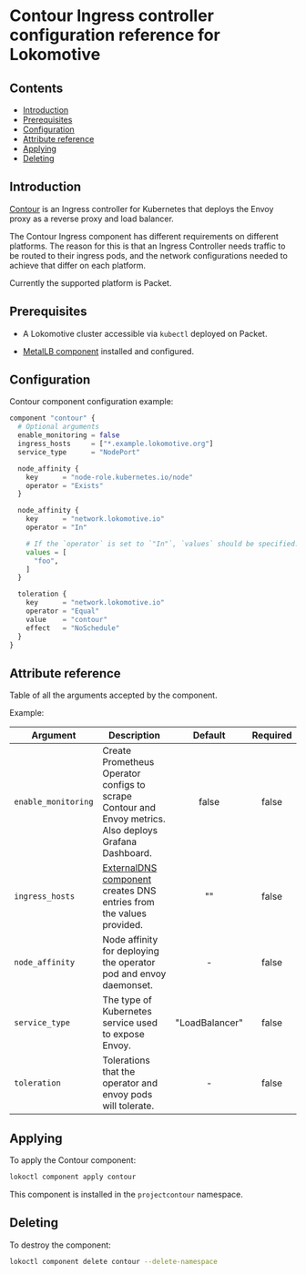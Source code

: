 # Contour Ingress controller configuration reference for Lokomotive

## Contents

* [Introduction](#introduction)
* [Prerequisites](#prerequisites)
* [Configuration](#configuration)
* [Attribute reference](#attribute-reference)
* [Applying](#applying)
* [Deleting](#deleting)

## Introduction

[Contour](https://github.com/projectcontour/contour) is an Ingress controller for Kubernetes that
deploys the Envoy proxy as a reverse proxy and load balancer.

The Contour Ingress component has different requirements on different platforms. The reason for this
is that an Ingress Controller needs traffic to be routed to their ingress pods, and the network
configurations needed to achieve that differ on each platform.

Currently the supported platform is Packet.

## Prerequisites

* A Lokomotive cluster accessible via `kubectl` deployed on Packet.

* [MetalLB component](metallb.md) installed and configured.

## Configuration

Contour component configuration example:

```tf
component "contour" {
  # Optional arguments
  enable_monitoring = false
  ingress_hosts     = ["*.example.lokomotive.org"]
  service_type      = "NodePort"

  node_affinity {
    key      = "node-role.kubernetes.io/node"
    operator = "Exists"
  }

  node_affinity {
    key      = "network.lokomotive.io"
    operator = "In"

    # If the `operator` is set to `"In"`, `values` should be specified.
    values = [
      "foo",
    ]
  }

  toleration {
    key      = "network.lokomotive.io"
    operator = "Equal"
    value    = "contour"
    effect   = "NoSchedule"
  }
}
```

## Attribute reference

Table of all the arguments accepted by the component.

Example:

| Argument            | Description                                                                                             | Default        | Required |
|---------------------|---------------------------------------------------------------------------------------------------------|:--------------:|:--------:|
| `enable_monitoring` | Create Prometheus Operator configs to scrape Contour and Envoy metrics. Also deploys Grafana Dashboard. | false          | false    |
| `ingress_hosts`     | [ExternalDNS component](external-dns.md) creates DNS entries from the values provided.                  | ""             | false    |
| `node_affinity`     | Node affinity for deploying the operator pod and envoy daemonset.                                       | -              | false    |
| `service_type`      | The type of Kubernetes service used to expose Envoy.                                                    | "LoadBalancer" | false    |
| `toleration`        | Tolerations that the operator and envoy pods will tolerate.                                             | -              | false    |

## Applying

To apply the Contour component:

```bash
lokoctl component apply contour
```

This component is installed in the `projectcontour` namespace.

## Deleting

To destroy the component:

```bash
lokoctl component delete contour --delete-namespace
```

